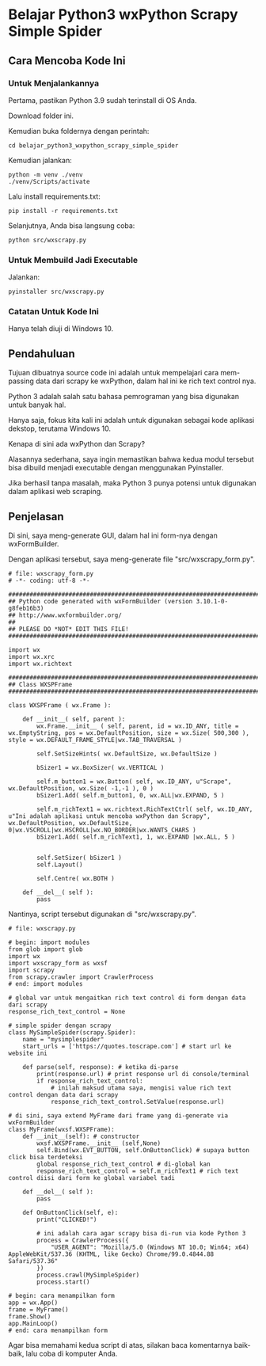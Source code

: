 # Belajar Python3 wxPython Scrapy Simple Spider

## Cara Mencoba Kode Ini

### Untuk Menjalankannya

Pertama, pastikan Python 3.9 sudah terinstall di OS Anda.

Download folder ini.

Kemudian buka foldernya dengan perintah:

```
cd belajar_python3_wxpython_scrapy_simple_spider
```

Kemudian jalankan:

```
python -m venv ./venv
./venv/Scripts/activate
```

Lalu install requirements.txt:

```
pip install -r requirements.txt 
```

Selanjutnya, Anda bisa langsung coba:

```
python src/wxscrapy.py
```

### Untuk Membuild Jadi Executable

Jalankan:

```
pyinstaller src/wxscrapy.py
```

### Catatan Untuk Kode Ini

Hanya telah diuji di Windows 10.

## Pendahuluan

Tujuan dibuatnya source code ini adalah untuk mempelajari cara mem-passing data dari scrapy ke wxPython, dalam hal ini ke rich text control nya.

Python 3 adalah salah satu bahasa pemrograman yang bisa digunakan untuk banyak hal.

Hanya saja, fokus kita kali ini adalah untuk digunakan sebagai kode aplikasi dekstop, terutama Windows 10.

Kenapa di sini ada wxPython dan Scrapy?

Alasannya sederhana, saya ingin memastikan bahwa kedua modul tersebut bisa dibuild menjadi executable dengan menggunakan Pyinstaller.

Jika berhasil tanpa masalah, maka Python 3 punya potensi untuk digunakan dalam aplikasi web scraping.

## Penjelasan

Di sini, saya meng-generate GUI, dalam hal ini form-nya dengan wxFormBuilder.

Dengan aplikasi tersebut, saya meng-generate file "src/wxscrapy_form.py".

```
# file: wxscrapy_form.py
# -*- coding: utf-8 -*-

###########################################################################
## Python code generated with wxFormBuilder (version 3.10.1-0-g8feb16b3)
## http://www.wxformbuilder.org/
##
## PLEASE DO *NOT* EDIT THIS FILE!
###########################################################################

import wx
import wx.xrc
import wx.richtext

###########################################################################
## Class WXSPFrame
###########################################################################

class WXSPFrame ( wx.Frame ):

    def __init__( self, parent ):
        wx.Frame.__init__ ( self, parent, id = wx.ID_ANY, title = wx.EmptyString, pos = wx.DefaultPosition, size = wx.Size( 500,300 ), style = wx.DEFAULT_FRAME_STYLE|wx.TAB_TRAVERSAL )

        self.SetSizeHints( wx.DefaultSize, wx.DefaultSize )

        bSizer1 = wx.BoxSizer( wx.VERTICAL )

        self.m_button1 = wx.Button( self, wx.ID_ANY, u"Scrape", wx.DefaultPosition, wx.Size( -1,-1 ), 0 )
        bSizer1.Add( self.m_button1, 0, wx.ALL|wx.EXPAND, 5 )

        self.m_richText1 = wx.richtext.RichTextCtrl( self, wx.ID_ANY, u"Ini adalah aplikasi untuk mencoba wxPython dan Scrapy", wx.DefaultPosition, wx.DefaultSize, 0|wx.VSCROLL|wx.HSCROLL|wx.NO_BORDER|wx.WANTS_CHARS )
        bSizer1.Add( self.m_richText1, 1, wx.EXPAND |wx.ALL, 5 )


        self.SetSizer( bSizer1 )
        self.Layout()

        self.Centre( wx.BOTH )

    def __del__( self ):
        pass
```

Nantinya, script tersebut digunakan di  "src/wxscrapy.py".

```
# file: wxscrapy.py

# begin: import modules
from glob import glob
import wx
import wxscrapy_form as wxsf
import scrapy
from scrapy.crawler import CrawlerProcess
# end: import modules

# global var untuk mengaitkan rich text control di form dengan data dari scrapy
response_rich_text_control = None

# simple spider dengan scrapy
class MySimpleSpider(scrapy.Spider):
    name = "mysimplespider"
    start_urls = ['https://quotes.toscrape.com'] # start url ke website ini

    def parse(self, response): # ketika di-parse
        print(response.url) # print response url di console/terminal
        if response_rich_text_control:
            # inilah maksud utama saya, mengisi value rich text control dengan data dari scrapy
            response_rich_text_control.SetValue(response.url)

# di sini, saya extend MyFrame dari frame yang di-generate via wxFormBuilder
class MyFrame(wxsf.WXSPFrame):
    def __init__(self): # constructor
        wxsf.WXSPFrame.__init__ (self,None)
        self.Bind(wx.EVT_BUTTON, self.OnButtonClick) # supaya button click bisa terdeteksi
        global response_rich_text_control # di-global kan
        response_rich_text_control = self.m_richText1 # rich text control diisi dari form ke global variabel tadi

    def __del__( self ):
        pass

    def OnButtonClick(self, e):
        print("CLICKED!")

        # ini adalah cara agar scrapy bisa di-run via kode Python 3
        process = CrawlerProcess({
            "USER_AGENT": "Mozilla/5.0 (Windows NT 10.0; Win64; x64) AppleWebKit/537.36 (KHTML, like Gecko) Chrome/99.0.4844.88 Safari/537.36"
        })
        process.crawl(MySimpleSpider)
        process.start()

# begin: cara menampilkan form
app = wx.App()
frame = MyFrame()
frame.Show()
app.MainLoop()
# end: cara menampilkan form
```

Agar bisa memahami kedua script di atas, silakan baca komentarnya baik-baik, lalu coba di komputer Anda.

# 
